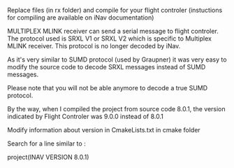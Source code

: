 Replace files (in rx folder) and compile for your flight controler (instuctions for compiling are available on iNav documentation)

MULTIPLEX MLINK receiver can send a serial message to flight controler. The protocol used is SRXL V1 or SRXL V2 which is specific to Multiplex MLINK receiver.
This protocol is no longer decoded by iNav.

As it's very similar to SUMD protocol (used by Graupner) it was very easy to modify the source code to decode SRXL messages instead of SUMD messages.

Please note that you will not be able anymore to decode a true SUMD protocol.



By the way, when I compiled the project from source code 8.0.1, the version indicated by Flight Controler was 9.0.0 instead of 8.0.1

Modify information about version in CmakeLists.txt in cmake folder

Search for a line similar to :

project(INAV VERSION 8.0.1)


